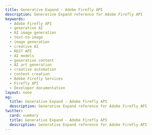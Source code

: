 ```yaml
---
title: Generative Expand - Adobe Firefly API
description: Generative Expand reference for Adobe Firefly API
keywords:
  - Adobe Firefly API
  - generative AI
  - AI image generation
  - text-to-image
  - image generation
  - creative AI
  - REST API
  - AI models
  - generative content
  - AI art generation
  - creative automation
  - content creation
  - Adobe Firefly Services
  - Firefly API
  - Developer documentation
layout: none
og:
  title: Generative Expand - Adobe Firefly API
  description: Generative Expand reference for Adobe Firefly API
twitter:
  card: summary
  title: Generative Expand - Adobe Firefly API
  description: Generative Expand reference for Adobe Firefly API
---
```


<RedoclyAPIBlock src="/firefly-services/docs/generative_expand_async_v3.json" width="600px" disableSidebar scrollYOffset={64} generateCodeSamples="languages: [{lang: 'curl'}]" />
